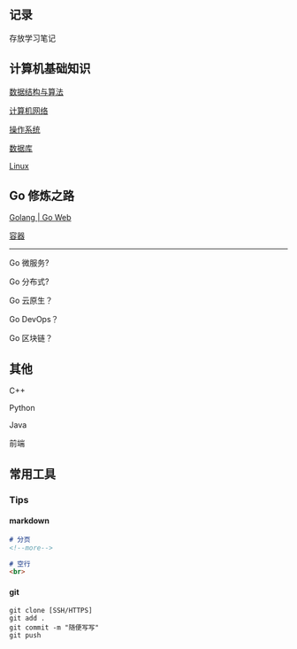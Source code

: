 ## 记录

存放学习笔记



## 计算机基础知识

[数据结构与算法](./DS/README.md)

[计算机网络]()

[操作系统]()

[数据库]()

[Linux]()

## Go 修炼之路

[Golang | Go Web](./Golang/README.md)

[容器]()

---

Go 微服务?

Go 分布式?

Go 云原生？

Go DevOps？

Go 区块链？

## 其他

C++

Python

Java

前端

## 常用工具

### Tips

#### markdown 

```markdown
# 分页
<!--more-->

# 空行
<br>
```

#### git

```shell
git clone [SSH/HTTPS]
git add .
git commit -m "随便写写"
git push
```



